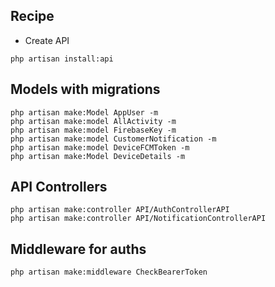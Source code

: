 ## Recipe
- Create API
```
php artisan install:api
```

## Models with migrations
```
php artisan make:Model AppUser -m
php artisan make:model AllActivity -m
php artisan make:model FirebaseKey -m 
php artisan make:model CustomerNotification -m 
php artisan make:model DeviceFCMToken -m
php artisan make:Model DeviceDetails -m
```

## API Controllers
```
php artisan make:controller API/AuthControllerAPI
php artisan make:controller API/NotificationControllerAPI
```

## Middleware for auths
```
php artisan make:middleware CheckBearerToken
```